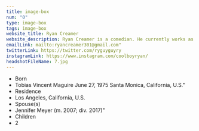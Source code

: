 ```yaml
---
title: image-box
num: "0"
type: image-box
tags: image-box
website_title: Ryan Creamer
website_description: Ryan Creamer is a comedian. He currently works as a headline contributor at Clickhole. He's a former CollegeHumor castmember, Upright Citizens Brigade Theater performer, and Pornhub pornstar. He is most well known for being a photo on the 'Movie Theater'  Wikipedia page under the 'Pricing and Admission' section as 'A Theatre-Goer Enjoys a Show'
emailLink: mailto:ryancreamer301@gmail.com"
twitterLink: https://twitter.com/ryguyguyry
instagramLink: https://www.instagram.com/coolboyryan/
headshotFileName: 7.jpg
---
```

<ul>
<li>Born</li>
<li>Tobias Vincent Maguire June 27, 1975 Santa Monica, California, U.S."</li>
<li>Residence</li>
<li>Los Angeles, California, U.S.</li>
<li>Spouse(s)</li>
<li>Jennifer Meyer (m. 2007; div. 2017)"</li>
<li>Children</li>
<li>2</li>
</ul>